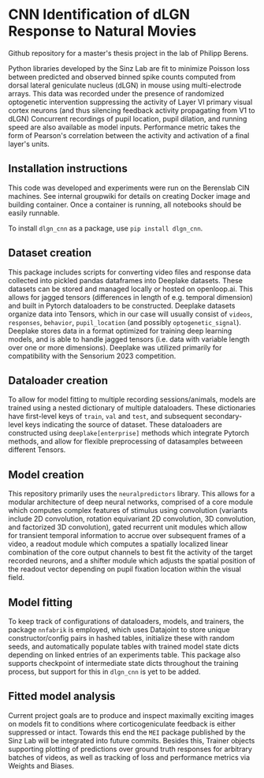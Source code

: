 # CNN Identification of dLGN Response to Natural Movies

Github repository for a master's thesis project in the lab of Philipp Berens.

Python libraries developed by the Sinz Lab are fit to minimize Poisson loss between predicted and observed binned spike counts computed from dorsal lateral geniculate nucleus (dLGN) in mouse using multi-electrode arrays.  This data was recorded under the presence of randomized optogenetic intervention suppressing the activity of Layer VI primary visual cortex neurons (and thus silencing feedback activity propagating from V1 to dLGN)  Concurrent recordings of pupil location, pupil dilation, and running speed are also available as model inputs.  Performance metric takes the form of Pearson's correlation between the activity and activation of a final layer's units.

## Installation instructions

This code was developed and experiments were run on the Berenslab CIN machines.  See internal groupwiki for details on creating Docker image and building container.  Once a container is running, all notebooks should be easily runnable.

To install `dlgn_cnn` as a package, use `pip install dlgn_cnn`.

## Dataset creation
This package includes scripts for converting video files and response data collected into pickled pandas dataframes into Deeplake datasets.  These datasets can be stored and managed locally or hosted on openloop.ai.  This allows for jagged tensors (differences in length of e.g. temporal dimension) and built in Pytorch dataloaders to be constructed.  Deeplake datasets organize data into Tensors, which in our case will usually consist of `videos`, `responses`, `behavior`, `pupil_location` (and possibly `optogenetic_signal`).  Deeplake stores data in a format optimized for training deep learning models, and is able to handle jagged tensors (i.e. data with variable length over one or more dimensions).  Deeplake was utilized primarily for compatibility with the Sensorium 2023 competition.

## Dataloader creation

To allow for model fitting to multiple recording sessions/animals, models are trained using a nested dictionary of multiple dataloaders.  These dictionaries have first-level keys of `train`, `val` and `test`, and subsequent secondary-level keys indicating the source of dataset.  These dataloaders are constructed using `deeplake[enterprise]` methods which integrate Pytorch methods, and allow for flexible preprocessing of datasamples betweeen different Tensors. 


## Model creation
This repository primarily uses the `neuralpredictors` library.  This allows for a modular architecture of deep neural networks, comprised of a core module which computes complex features of stimulus using convolution (variants include 2D convolution, rotation equivariant 2D convolution, 3D convolution, and factorized 3D convolution), gated recurrent unit modules which allow for transient temporal information to accrue over subsequent frames of a video, a readout module which computes a spatially localized linear combination of the core output channels to best fit the activity of the target recorded neurons, and a shifter module which adjusts the spatial position of the readout vector depending on pupil fixation location within the visual field.


## Model fitting

To keep track of configurations of dataloaders, models, and trainers, the package `nnfabrik` is employed, which uses Datajoint to store unique constructor/config pairs in hashed tables, initialize these with random seeds, and automatically populate tables with trained model state dicts depending on linked entries of an experiments table.  This package also supports checkpoint of intermediate state dicts throughout the training process, but support for this in `dlgn_cnn` is yet to be added.


## Fitted model analysis

Current project goals are to produce and inspect maximally exciting images on models fit to conditions where corticogeniculate feedback is either suppressed or intact.  Towards this end the `MEI` package published by the Sinz Lab will be integrated into future commits.  Besides this, Trainer objects supporting plotting of predictions over ground truth responses for arbitrary batches of videos, as well as tracking of loss and performance metrics via Weights and Biases.


